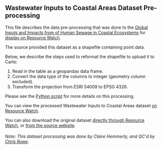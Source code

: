 ## Wastewater Inputs to Coastal Areas Dataset Pre-processing
This file describes the data pre-processing that was done to the [Global Inputs and Impacts from of Human Sewage in Coastal Ecosystems](https://journals.plos.org/plosone/article?id=10.1371/journal.pone.0258898) for [display on Resource Watch](https://resourcewatch.org/data/explore/11804f04-d9c7-47b9-8d27-27ce6ed6c042).

The source provided this dataset as a shapefile containing point data.

Below, we describe the steps used to reformat the shapefile to upload it to Carto:

1. Read in the table as a geopandas data frame.
2. Convert the data type of the columns to integer (geometry column excluded).
3. Transform the projection from ESRI 54009 to EPSG 4326.


Please see the [Python script](https://github.com/resource-watch/data-pre-processing/blob/master/ocn_027b_rw0_wastewater_pourpoints/ocn_027b_rw0_wastewater_pourpoints_processing.py) for more details on this processing.

You can view the processed Wastewater Inputs to Coastal Areas dataset [on Resource Watch](https://resourcewatch.org/data/explore/5bf349ec-3b14-4021-a7d4-fc4b8104bd74).

You can also download the original dataset [directly through Resource Watch](http://wri-public-data.s3.amazonaws.com/resourcewatch/raster/ocn_027b_rw0_wastewater_pourpoints.zip), or [from the source website](https://knb.ecoinformatics.org/view/urn%3Auuid%3Ac7bdc77e-6c7d-46b6-8bfc-a66491119d07).

###### Note: This dataset processing was done by Claire Hemmerly, and QC'd by [Chris Rowe](https://www.wri.org/profile/chris-rowe).

